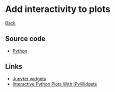 # Add interactivity to plots
[Back](https://github.com/000paradox000/ucamp-ds-examples)

## Source code

- [Python](src/python)

## Links

- [Jupyter widgets](https://ipywidgets.readthedocs.io/en/stable/)
- [Interactive Python Plots With IPyWidgets](https://www.youtube.com/watch?v=jWT-HXv0LUQ&list=PLELtv0z1yOHZO2376DZ0W9Jr4Wp5kM2q4&index=22)
